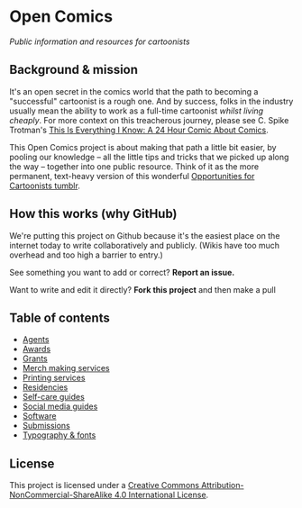 # Open Comics
*Public information and resources for cartoonists*

## Background & mission

It's an open secret in the comics world that the path to becoming a "successful" cartoonist is a rough one. And by success, folks in the industry usually mean the ability to work as a full-time cartoonist *whilst living cheaply*. For more context on this treacherous journey, please see C. Spike Trotman's [This Is Everything I Know: A 24 Hour Comic About Comics](http://spikedrewthis.tumblr.com/post/64136324548/this-is-everything-i-know-a-24-hour-comic-about).

This Open Comics project is about making that path a little bit easier, by pooling our knowledge – all the little tips and tricks that we picked up along the way – together into one public resource. Think of it as the more permanent, text-heavy version of this wonderful [Opportunities for Cartoonists tumblr](http://comicops.tumblr.com/).

## How this works (why GitHub)

We're putting this project on Github because it's the easiest place on the internet today to write collaboratively and publicly. (Wikis have too much overhead and too high a barrier to entry.)

See something you want to add or correct? **Report an issue.**

Want to write and edit it directly? **Fork this project** and then make a pull

## Table of contents

- [Agents](agents.md)
- [Awards](awards.md)
- [Grants](grants.md)
- [Merch making services](merch.md)
- [Printing services](printing.md)
- [Residencies](residencies.md)
- [Self-care guides](selfcare.md)
- [Social media guides](socialmedia.md)
- [Software](software.md)
- [Submissions](submissions.md)
- [Typography & fonts](typography.md)

## License

This project is licensed under a [Creative Commons Attribution-NonCommercial-ShareAlike 4.0 International License](http://creativecommons.org/licenses/by-nc-sa/4.0/).